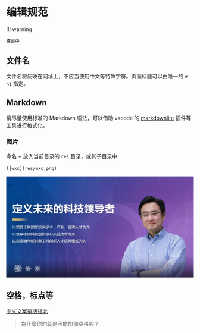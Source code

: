 # 编辑规范

!!! warning

    建设中

## 文件名

文件名将反映在网址上，不应当使用中文等特殊字符。页面标题可以由唯一的 `# h1` 指定。

## Markdown

请尽量使用标准的 Markdown 语法，可以借助 vscode 的 [markdownlint](https://marketplace.visualstudio.com/items?itemName=DavidAnson.vscode-markdownlint) 插件等工具进行格式化。

### 图片

命名 + 放入当前目录的 `res` 目录，或其子目录中

`![wxc](res/wxc.png)`

![wxc](res/wxc.png)

## 空格，标点等

[中文文案排版指北](https://github.com/sparanoid/chinese-copywriting-guidelines)

> 為什麼你們就是不能加個空格呢？
